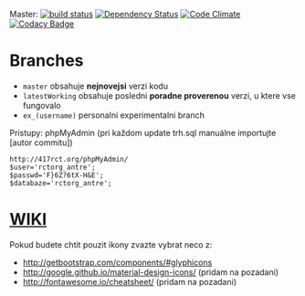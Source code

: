 Master: [![build status](https://ci.gitlab.com/projects/2263/status.png?ref=master)](https://ci.gitlab.com/projects/2263?ref=master) [![Dependency Status](https://gemnasium.com/eeb803c626900dda77f0bf52e69e5e91.svg)](https://gemnasium.com/2267d5b2ddc964c4f42201b4c9265eb6) [![Code Climate](https://codeclimate.com/github/AntreTeam/TheGame/badges/gpa.svg)](https://codeclimate.com/github/AntreTeam/TheGame) [![Codacy Badge](https://www.codacy.com/project/badge/294482e322c24c259253412339847922)](https://www.codacy.com)
# Branches
* `master` obsahuje **nejnovejsi** verzi kodu
* `latestWorking` obsahuje posledni **poradne proverenou** verzi, u ktere vse fungovalo
* `ex_(username)` personalni experimentalni branch

Prístupy:
phpMyAdmin (pri každom update trh.sql manuálne importujte [autor commitu])
```
http://417rct.org/phpMyAdmin/
$user='rctorg_antre';
$passwd='F}6Z?6tX-H&E';
$databaze='rctorg_antre';
```

# [WIKI](https://gitlab.com/AntreTeam/TheGame/wikis/home)

Pokud budete chtit pouzit ikony zvazte vybrat neco z:
- http://getbootstrap.com/components/#glyphicons
- http://google.github.io/material-design-icons/ (pridam na pozadani)
- http://fontawesome.io/cheatsheet/ (pridam na pozadani)